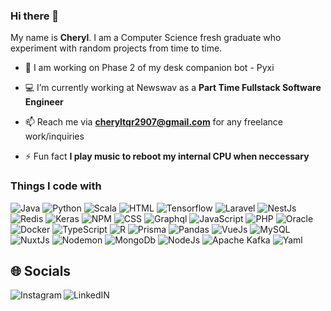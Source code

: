### Hi there 👋
My name is **Cheryl**. I am a Computer Science fresh graduate who experiment with random projects from time to time.

- 🌱 I am working on Phase 2 of my desk companion bot - Pyxi
  
- 💻 I’m currently working at Newswav as a **Part Time Fullstack Software Engineer**

- 📫 Reach me via **cheryltqr2907@gmail.com** for any freelance work/inquiries

- ⚡ Fun fact **I play music to reboot my internal CPU when neccessary**
  
<h3>Things I code with</h3>
<p>
  <img alt="Java" src="https://img.shields.io/badge/Java-gold?style=flat-square" /> 
  <img alt="Python" src="https://img.shields.io/badge/python-yellow?style=flat-square&logo=python&logoColor=white" /> 
  <img alt="Scala" src="https://img.shields.io/badge/Scala-red?style=flat-square&logo=scala" /> 
  <img alt="HTML" src="https://img.shields.io/badge/HTML5-orange?style=flat-square&logo=html5&logoColor=white" />  
  <img alt="Tensorflow" src="https://img.shields.io/badge/TensorFlow-%23FF6F00.svg?style=flat-square&logo=TensorFlow&logoColor=white" />  
  <img alt="Laravel" src="https://img.shields.io/badge/laravel-%23FF2D20.svg?style=flat-square&logo=laravel&logoColor=white" />
  <img alt="NestJs" src="https://img.shields.io/badge/nestjs-%23E0234E.svg?style=flat-square&logo=nestjs&logoColor=white" />
  <img alt="Redis" src="https://img.shields.io/badge/redis-%23DD0031.svg?style=flat-square&logo=redis&logoColor=white" />
  <img alt="Keras" src="https://img.shields.io/badge/Keras-%23D00000.svg?style=flat-square&logo=Keras&logoColor=white" />  
  <img alt="NPM" src="https://img.shields.io/badge/NPM-%23CB3837.svg?style=flat-square&logo=npm&logoColor=white" />
  <img alt="CSS" src="https://img.shields.io/badge/CSS3-brown?style=flat-square&logo=CSS3" /> 
  <img alt="Graphql" src="https://img.shields.io/badge/-GraphQL-E10098?style=flat-square&logo=graphql&logoColor=white" />  
  <img alt="JavaScript" src="https://img.shields.io/badge/JavaScript-gray?style=flat-square&logo=javascript" /> 
  <img alt="PHP" src="https://img.shields.io/badge/PHP-purple?style=flat-square&logo=php&logoColor=white" /> 
  <img alt="Oracle" src="https://img.shields.io/badge/oracle-indigo?style=flat-square&logo=oracle" /> 
  <img alt="Docker" src="https://img.shields.io/badge/docker-%230db7ed.svg?style=flat-square&logo=docker&logoColor=white" />
  <img alt="TypeScript" src="https://img.shields.io/badge/TypeScript-blue?style=flat-square&logo=typescript&logoColor=white" />
  <img alt="R" src="https://img.shields.io/badge/r-%23276DC3.svg?style=flat-square&logo=r&logoColor=white" />
  <img alt="Prisma" src="https://img.shields.io/badge/Prisma-3982CE?style=flat-square&logo=Prisma&logoColor=white" /> 
  <img alt="Pandas" src="https://img.shields.io/badge/pandas-%23150458.svg?style=flat-square&logo=pandas&logoColor=white" />
  <img alt="VueJs" src="https://img.shields.io/badge/vuejs-%2335495e.svg?style=flat-square&logo=vuedotjs&logoColor=white" />
  <img alt="MySQL" src="https://img.shields.io/badge/mysql-4479A1.svg?style=flat-square&logo=mysql&logoColor=white" />
  <img alt="NuxtJs" src="https://img.shields.io/badge/Nuxt-002E3B?style=flat-square&logo=nuxtdotjs&logoColor=#00DC82" /> 
  <img alt="Nodemon" src="https://img.shields.io/badge/NODEMON-%23323330.svg?style=flat-square&logo=nodemon&logoColor=%BBDEADe" /> 
  <img alt="MongoDb" src="https://img.shields.io/badge/MongoDB-%234ea94b.svg?style=flat-square&logo=mongodb&logoColor=white" />
  <img alt="NodeJs" src="https://img.shields.io/badge/node.js-6DA55F?style=flat-square&logo=node.js&logoColor=white" />  
  <img alt="Apache Kafka" src="https://img.shields.io/badge/Apache%20Kafka-000?style=flat-square&logo=apachekafka" />
  <img alt="Yaml" src="https://img.shields.io/badge/yaml-%23ffffff.svg?style=flat-square&logo=yaml&logoColor=151515" />
</p>

## 🌐 Socials
<a href="https://www.instagram.com/chxryl.02/">
  <img align="left" alt="Instagram" src="https://img.shields.io/badge/Instagram-E4405F?style=for-the-badge&logo=instagram&logoColor=white" />
</a>
<a href="https://www.linkedin.com/in/cheryl-toh-5854a51b3/">
  <img align="left" alt="LinkedIN" src="https://img.shields.io/badge/LinkedIn-0077B5?style=for-the-badge&logo=linkedin&logoColor=white" />
</a>

